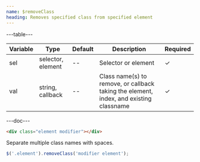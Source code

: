 ```yaml
---
name: $removeClass
heading: Removes specified class from specified element
---
```


---table---

| Variable | Type              | Default | Description                                                                            | Required |
| -------- | ----------------- | ------- | -------------------------------------------------------------------------------------- | -------- |
| sel      | selector, element | --      | Selector or element                                                                    | &#10003; |
| val      | string, callback  | --      | Class name(s) to remove, or callback taking the element, index, and existing classname | &#10003; |

---doc---

```html
<div class="element modifier"></div>
```

Separate multiple class names with spaces.

```javascript
$('.element').removeClass('modifier element');
```